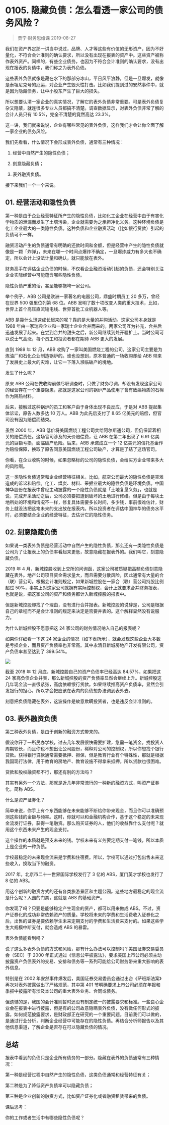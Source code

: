 # 0105. 隐藏负债：怎么看透一家公司的债务风险？
> 贾宁·财务思维课
2019-08-27

我们在资产界定那一讲当中说过，品牌、人才等这些有价值的无形资产，因为不好量化，不符合会计准则的确认要求，所以没有出现在报表的资产中。这些资产被称作表外资产。同样的，有些企业债务，也因为不符合会计准则的确认要求，没有出现在报表的负债中，我们称之为表外负债。

这些表外负债就像是藏在水下的那部分冰山，平日风平浪静，但是一旦爆发，就像是泰坦尼克号的厄运，对企业产生毁灭性打击。比如我们提到过的安然事件中，就是因为隐藏债务，让中小股东产生了巨大的损失。

所以想要认清一家企业的真实情况，了解它的表外负债非常重要。可是表外负债复杂又隐蔽，就连很多专业人员都搞不清楚。调查数据显示，对表外负债非常了解的会计人员只有 10.5%，完全不清楚的竟然高达 23.3%。 

这一讲，我们就来说说，企业有哪些常见的表外负债，这样我们才会让你全面了解一家企业的债务风险。

我们先看看，什么情况下会形成表外负债，通常有三种情况：

1. 经营中自然产生的隐性负债；

2. 刻意隐藏负债；

3. 表外融资负债。

接下来我们一个一个来说。

## 01. 经营活动和隐性负债

第一种是由于企业经营特征所产生的隐性负债，比如化工企业在经营中由于有害化学物质的泄漏而发生了土壤污染，企业就需要为之承担净化义务。这种环境负债是化工企业最大的一类隐性负债。这种负债和企业融资活动（比如银行贷款）引起的负债可不一样。

融资活动产生的负债通常有明确的还款时间和金额，但是经营中产生的隐性负债就像是一颗「炸弹」，未来在哪一个时间点爆炸不确定，一旦爆炸威力有多大也不确定，所以会计上没法计量和确认，就只能放在表外。

财务高手在评估企业负债的时候，不仅看企业融资活动引起的负债，还会特别关注企业实际经营中可能蕴含哪些隐性负债。

隐性负债严重的话，甚至能够拖垮一家公司。

举个例子，ABB 公司是欧洲一家著名的电器公司，鼎盛时期员工 20 多万，曾经在世界 500 强里位列第 68 位。ABB 发明了数十项改变人类的重大技术，比如，世界上首个高压直流输电线、世界首批工业机器人等。

ABB 是靠什么迅速成长起来的呢？靠的是大量的并购活动。这家公司本身就是 1988 年由一家瑞典企业和一家瑞士企业合并而来的。两家公司互为补充，合并后迅速发展了起来。在尝到合并的甜头之后，新公司继续到处开疆扩土。当时公司可以说士气高涨，每个员工和投资者都在期待 ABB 更大的发展。

直到 1989 年 12 月，ABB 收购了一家叫美国燃烧工程的公司，这家公司主要是为炼油厂和石化企业制造锅炉的。谁也没想到，原本普通的一场收购却给 ABB 带来了发展史上最大的灾难，让它一下落入濒临破产的境地。

发生了什么呢？

原来 ABB 公司在做收购前做尽职调查时，只做了财务尽调，却没有发现这家公司的经营存在一个重要隐患，那就是这家公司的锅炉产品使用了含有致癌物质的石棉作为隔热材料。

后来，接触过这种锅炉的员工和客户由于身体出现不良反应，于是对 ABB 提起集体诉讼，原告人数多达 10 万人。ABB 为此先后支付了 8.65 亿美元的赔偿，但官司没有因为赔偿而结束。

虽然 2000 年，ABB 低价将美国燃烧工程公司卖给阿尔斯通公司，但仍保留着相关的赔偿责任。这场官司涉及的天价赔偿费，让 ABB 在第二年出现了 6.91 亿美元的巨额亏损，面临破产危险。后来，ABB 承诺成立一个 12 亿美元的信托基金作为赔偿保障，换取了原告同意美国燃烧工程公司破产，才算是了结了这场官司。

你看，在企业收购的时候，如果忽略标的公司的隐性负债，会给买方企业带来多大的风险啊。

这一类隐性负债通常和企业经营特征相关。比如，航空公司最大的隐性负债是空难造成的诉讼和赔偿。化工、煤炭、材料、采掘业最大的隐性负债是环境负债。中国神华股份在报表中曾经主动披露的一个隐性负债就是「土地复垦义务」，也就是说，完成开采活动之后，公司必须要把遭到破坏的土地进行修缮。但是由于每块土地所处的环境和情况不一样，修复具体需要多长时间，多少钱，事前很难估计，财务上就没法把这笔未来的支出放在报表内。所以投资者在评估中国神华的债务水平时，必须要结合企业的经营特征，去估计它的隐性债务。

## 02. 刻意隐藏负债

如果说一类表外负债是经营活动中自然产生的隐性负债，那么还有一类隐性负债是公司为了让报表上的负债率看起来更低，故意隐藏在报表外的。我们叫它，刻意隐藏负债。





2019 年 4 月，新城控股收到上交所的问询函，这家公司被质疑把高额负债刻意隐藏在表外。地产公司项目资金需求量大，而且需要分散风险，因此通常有大量的合（联）营公司。根据会计准则规定，如果新城控股在一家合（联）营公司持股比例超过 50%，事实上对这家公司就拥有实际控制权，会计上就要求合并财务报表，也就是说，把这家公司的资产和债务都计入新城控股的报表中。

但是新城控股却找了个理由，没有进行合并报表。新城控股的说辞是，公司是根据自己的章程而不是会计准则的规定来决定是否要并表的。这个解释显然没有说服力。

为什么新城控股不愿意把这 24 家公司的财务情况纳入自己的报表呢？

如果你仔细看一下这 24 家企业的情况（如下表所示），就会发现这些企业大多数是亏损企业，而且资产负债率也非常高。其中永清县新城房地产开发有限公司，资产负债率甚至达到了 399.54%。

![](https://raw.githubusercontent.com/dalong0514/selfstudy/master/图片链接/金融/2019047.jpeg)

截至 2018 年 12 月底，新城控股自己的资产负债率已经高达 84.57%，如果把这 24 家高负债企业并表，那么新城控股的资产负债率显然会继续上升。新城控股这几年现金流一直很紧张，高度依赖银行贷款。如果继续推高资产负债率，显然会引发银行的担心，所以才会把应该在表内的负债想办法调到表外去。

刻意把负债隐藏在表外，这波操作是故意欺瞒投资者，也是违反会计准则的。

## 03. 表外融资负债

第三种表外负债，是由于创新的融资方式带来的。

假设你开了一所民办学校，过去几年发展很快需要扩建，急需一笔资金。找投资人周期较长，而且你也不想出让公司股份，稀释对公司的控制权，所以你想找个银行贷款。获得银行贷款通常需要抵押、担保，但是教育行业有个特殊性，那就是根据我国现行法律，用于教育的房地产、教育设施不得拿来抵押。所以贷款也很困难。

贷款和股权融资都不行，那还有别的方法吗？

其实有另外一个方法，那就是近几年非常流行的一种新的融资方式，叫资产证券化，简称 ABS。

什么是资产证券化？

简单来说，你手上有个东西能够在未来能够不断给你带来现金，而且你可以准确预测这些钱的金额与频率。这时，你就可以和金融机构合作，基于这个稳定的未来现金流发行证券，获得一笔融资。那么购买证券的人，他们的收益靠什么支付呢？就用这个东西未来产生的现金支付。

这个操作的本质就是预支未来的钱。学校未来有义务要定期支付一笔钱，所以本质上是企业的一种负债。

学校最稳定的未来现金流来是学费和住宿费。所以，学校可以通过打包出售未来这些收入，换取当下的融资。

2017 年，北京市二十一世界国际学校发行了 3 亿的 ABS，厦门英才学校也发行了 8 亿的 ABS。

用这个创新的融资方式的还有各类旅游景区和主题公园。这些地方最稳定的现金流是什么呢？入园的门票，这就是 ABS 的基础资产。

你发现了吗？只要是能够稳定产生现金的资产，都可以用来做成 ABS。不过，资产证券化的成功非常依赖资产的质量。学校将未来的学费和生活费收入证券化之后，出售的证券是要依赖学生未来定期支付的学费和生活费来支付的。如果这些学生大规模中断支付，就会造成 ABS 的暴雷。

表外负债能看到吗？

说了这么多表外负债的方式和风险，那有什么办法可以控制吗？美国证券交易委员会（SEC）于 2000 年正式通过《信息公平披露法》，要求美国上市公司必须主动披露资产负债表外的交易、安排和债务等一系列可能给公司财务带来重大影响的表外信息。

特别是在 2002 年安然事件爆发后，美国证券交易委员会通过出台《萨班斯法案》再次对表外披露做出了严格规范，其中第 401 节明确要求上市公司必须在年报和季报中披露所有涉及本公司的重大表外业务、合同或债务。

但遗憾的是，我国的会计准则暂时还没有制定统一的披露要求和标准。一些良心企业会在报表中进行披露，但是有的公司故意隐瞒表外负债，没有做任何形式的披露。如何规范披露要求，是财政部正在研究的一个重要问题。目前我们可以做的，是通过行业分析，判断企业经营中可能存在的隐性负债。再结合分析师报告以及其他信息渠道，了解企业是否存在可以隐藏负债的情况。

## 总结

报表中看到的负债只是企业所有债务的一部分。隐藏在表外的负债通常有三种情况：

第一种是经营过程中自然产生的隐性负债，这类负债通常和经营特征有关；

第二种是为了降低资产负债率可以隐藏负债；

第三种是企业创新的融资方式，比如资产证券化或者融资租赁带来的负债。

课后思考：

你的工作或者生活中有哪些隐性负债呢？
